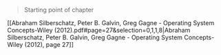 > Starting point of chapter

[[Abraham Silberschatz, Peter B. Galvin, Greg Gagne - Operating System Concepts-Wiley (2012).pdf#page=27&selection=0,1,1,8|Abraham Silberschatz, Peter B. Galvin, Greg Gagne - Operating System Concepts-Wiley (2012), page 27]]

